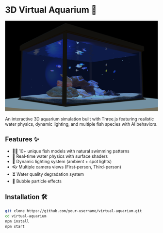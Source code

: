 # 3D Virtual Aquarium 🐠

![Project Preview](Preview.png)

An interactive 3D aquarium simulation built with Three.js featuring realistic water physics, dynamic lighting, and multiple fish species with AI behaviors.

## Features ✨
- 🏊‍♂️ 10+ unique fish models with natural swimming patterns
- 🌊 Real-time water physics with surface shaders
- 🔦 Dynamic lighting system (ambient + spot lights)
- 👓 Multiple camera views (First-person, Third-person)
- ⏳ Water quality degradation system
- 🫧 Bubble particle effects

## Installation 🛠️
```bash
git clone https://github.com/your-username/virtual-aquarium.git
cd virtual-aquarium
npm install
npm start